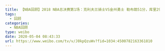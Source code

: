 ```yaml
---
title: 【NBA回顾】2018 NBA总决赛第1场：克利夫兰骑士VS金州勇士 勒布朗51分，库里29分
tags:
  - 回顾
categories:
  - NBA回顾
type: weibo
date: 2020-05-04 08:43:33
url: https://www.weibo.com/tv/v/J0kpQzuWv?fid=1034:4500782163361810
---
```


<!-- more -->
